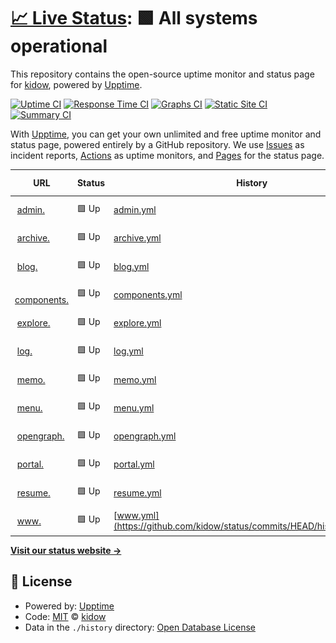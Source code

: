 # [📈 Live Status](https://status.kidow.me): <!--live status--> **🟩 All systems operational**

This repository contains the open-source uptime monitor and status page for [kidow](https://kidow.me), powered by [Upptime](https://github.com/upptime/upptime).

[![Uptime CI](https://github.com/kidow/status/workflows/Uptime%20CI/badge.svg)](https://github.com/kidow/status/actions?query=workflow%3A%22Uptime+CI%22)
[![Response Time CI](https://github.com/kidow/status/workflows/Response%20Time%20CI/badge.svg)](https://github.com/kidow/status/actions?query=workflow%3A%22Response+Time+CI%22)
[![Graphs CI](https://github.com/kidow/status/workflows/Graphs%20CI/badge.svg)](https://github.com/kidow/status/actions?query=workflow%3A%22Graphs+CI%22)
[![Static Site CI](https://github.com/kidow/status/workflows/Static%20Site%20CI/badge.svg)](https://github.com/kidow/status/actions?query=workflow%3A%22Static+Site+CI%22)
[![Summary CI](https://github.com/kidow/status/workflows/Summary%20CI/badge.svg)](https://github.com/kidow/status/actions?query=workflow%3A%22Summary+CI%22)

With [Upptime](https://upptime.js.org), you can get your own unlimited and free uptime monitor and status page, powered entirely by a GitHub repository. We use [Issues](https://github.com/kidow/status/issues) as incident reports, [Actions](https://github.com/kidow/status/actions) as uptime monitors, and [Pages](https://status.kidow.me) for the status page.

<!--start: status pages-->
<!-- This summary is generated by Upptime (https://github.com/upptime/upptime) -->
<!-- Do not edit this manually, your changes will be overwritten -->
<!-- prettier-ignore -->
| URL | Status | History | Response Time | Uptime |
| --- | ------ | ------- | ------------- | ------ |
| <img alt="" src="https://admin.kidow.me/favicon.ico" height="13"> [admin.](https://admin.kidow.me) | 🟩 Up | [admin.yml](https://github.com/kidow/status/commits/HEAD/history/admin.yml) | <details><summary><img alt="Response time graph" src="./graphs/admin/response-time-week.png" height="20"> 480ms</summary><br><a href="https://status.kidow.me/history/admin"><img alt="Response time 181" src="https://img.shields.io/endpoint?url=https%3A%2F%2Fraw.githubusercontent.com%2Fkidow%2Fstatus%2FHEAD%2Fapi%2Fadmin%2Fresponse-time.json"></a><br><a href="https://status.kidow.me/history/admin"><img alt="24-hour response time 1095" src="https://img.shields.io/endpoint?url=https%3A%2F%2Fraw.githubusercontent.com%2Fkidow%2Fstatus%2FHEAD%2Fapi%2Fadmin%2Fresponse-time-day.json"></a><br><a href="https://status.kidow.me/history/admin"><img alt="7-day response time 480" src="https://img.shields.io/endpoint?url=https%3A%2F%2Fraw.githubusercontent.com%2Fkidow%2Fstatus%2FHEAD%2Fapi%2Fadmin%2Fresponse-time-week.json"></a><br><a href="https://status.kidow.me/history/admin"><img alt="30-day response time 234" src="https://img.shields.io/endpoint?url=https%3A%2F%2Fraw.githubusercontent.com%2Fkidow%2Fstatus%2FHEAD%2Fapi%2Fadmin%2Fresponse-time-month.json"></a><br><a href="https://status.kidow.me/history/admin"><img alt="1-year response time 181" src="https://img.shields.io/endpoint?url=https%3A%2F%2Fraw.githubusercontent.com%2Fkidow%2Fstatus%2FHEAD%2Fapi%2Fadmin%2Fresponse-time-year.json"></a></details> | <details><summary><a href="https://status.kidow.me/history/admin">100.00%</a></summary><a href="https://status.kidow.me/history/admin"><img alt="All-time uptime 100.00%" src="https://img.shields.io/endpoint?url=https%3A%2F%2Fraw.githubusercontent.com%2Fkidow%2Fstatus%2FHEAD%2Fapi%2Fadmin%2Fuptime.json"></a><br><a href="https://status.kidow.me/history/admin"><img alt="24-hour uptime 100.00%" src="https://img.shields.io/endpoint?url=https%3A%2F%2Fraw.githubusercontent.com%2Fkidow%2Fstatus%2FHEAD%2Fapi%2Fadmin%2Fuptime-day.json"></a><br><a href="https://status.kidow.me/history/admin"><img alt="7-day uptime 100.00%" src="https://img.shields.io/endpoint?url=https%3A%2F%2Fraw.githubusercontent.com%2Fkidow%2Fstatus%2FHEAD%2Fapi%2Fadmin%2Fuptime-week.json"></a><br><a href="https://status.kidow.me/history/admin"><img alt="30-day uptime 100.00%" src="https://img.shields.io/endpoint?url=https%3A%2F%2Fraw.githubusercontent.com%2Fkidow%2Fstatus%2FHEAD%2Fapi%2Fadmin%2Fuptime-month.json"></a><br><a href="https://status.kidow.me/history/admin"><img alt="1-year uptime 100.00%" src="https://img.shields.io/endpoint?url=https%3A%2F%2Fraw.githubusercontent.com%2Fkidow%2Fstatus%2FHEAD%2Fapi%2Fadmin%2Fuptime-year.json"></a></details>
| <img alt="" src="https://archive.kidow.me/img/favicon.ico" height="13"> [archive.](https://archive.kidow.me) | 🟩 Up | [archive.yml](https://github.com/kidow/status/commits/HEAD/history/archive.yml) | <details><summary><img alt="Response time graph" src="./graphs/archive/response-time-week.png" height="20"> 72ms</summary><br><a href="https://status.kidow.me/history/archive"><img alt="Response time 129" src="https://img.shields.io/endpoint?url=https%3A%2F%2Fraw.githubusercontent.com%2Fkidow%2Fstatus%2FHEAD%2Fapi%2Farchive%2Fresponse-time.json"></a><br><a href="https://status.kidow.me/history/archive"><img alt="24-hour response time 71" src="https://img.shields.io/endpoint?url=https%3A%2F%2Fraw.githubusercontent.com%2Fkidow%2Fstatus%2FHEAD%2Fapi%2Farchive%2Fresponse-time-day.json"></a><br><a href="https://status.kidow.me/history/archive"><img alt="7-day response time 72" src="https://img.shields.io/endpoint?url=https%3A%2F%2Fraw.githubusercontent.com%2Fkidow%2Fstatus%2FHEAD%2Fapi%2Farchive%2Fresponse-time-week.json"></a><br><a href="https://status.kidow.me/history/archive"><img alt="30-day response time 137" src="https://img.shields.io/endpoint?url=https%3A%2F%2Fraw.githubusercontent.com%2Fkidow%2Fstatus%2FHEAD%2Fapi%2Farchive%2Fresponse-time-month.json"></a><br><a href="https://status.kidow.me/history/archive"><img alt="1-year response time 129" src="https://img.shields.io/endpoint?url=https%3A%2F%2Fraw.githubusercontent.com%2Fkidow%2Fstatus%2FHEAD%2Fapi%2Farchive%2Fresponse-time-year.json"></a></details> | <details><summary><a href="https://status.kidow.me/history/archive">100.00%</a></summary><a href="https://status.kidow.me/history/archive"><img alt="All-time uptime 100.00%" src="https://img.shields.io/endpoint?url=https%3A%2F%2Fraw.githubusercontent.com%2Fkidow%2Fstatus%2FHEAD%2Fapi%2Farchive%2Fuptime.json"></a><br><a href="https://status.kidow.me/history/archive"><img alt="24-hour uptime 100.00%" src="https://img.shields.io/endpoint?url=https%3A%2F%2Fraw.githubusercontent.com%2Fkidow%2Fstatus%2FHEAD%2Fapi%2Farchive%2Fuptime-day.json"></a><br><a href="https://status.kidow.me/history/archive"><img alt="7-day uptime 100.00%" src="https://img.shields.io/endpoint?url=https%3A%2F%2Fraw.githubusercontent.com%2Fkidow%2Fstatus%2FHEAD%2Fapi%2Farchive%2Fuptime-week.json"></a><br><a href="https://status.kidow.me/history/archive"><img alt="30-day uptime 100.00%" src="https://img.shields.io/endpoint?url=https%3A%2F%2Fraw.githubusercontent.com%2Fkidow%2Fstatus%2FHEAD%2Fapi%2Farchive%2Fuptime-month.json"></a><br><a href="https://status.kidow.me/history/archive"><img alt="1-year uptime 100.00%" src="https://img.shields.io/endpoint?url=https%3A%2F%2Fraw.githubusercontent.com%2Fkidow%2Fstatus%2FHEAD%2Fapi%2Farchive%2Fuptime-year.json"></a></details>
| <img alt="" src="https://blog.kidow.me/favicon.ico" height="13"> [blog.](https://blog.kidow.me) | 🟩 Up | [blog.yml](https://github.com/kidow/status/commits/HEAD/history/blog.yml) | <details><summary><img alt="Response time graph" src="./graphs/blog/response-time-week.png" height="20"> 85ms</summary><br><a href="https://status.kidow.me/history/blog"><img alt="Response time 198" src="https://img.shields.io/endpoint?url=https%3A%2F%2Fraw.githubusercontent.com%2Fkidow%2Fstatus%2FHEAD%2Fapi%2Fblog%2Fresponse-time.json"></a><br><a href="https://status.kidow.me/history/blog"><img alt="24-hour response time 75" src="https://img.shields.io/endpoint?url=https%3A%2F%2Fraw.githubusercontent.com%2Fkidow%2Fstatus%2FHEAD%2Fapi%2Fblog%2Fresponse-time-day.json"></a><br><a href="https://status.kidow.me/history/blog"><img alt="7-day response time 85" src="https://img.shields.io/endpoint?url=https%3A%2F%2Fraw.githubusercontent.com%2Fkidow%2Fstatus%2FHEAD%2Fapi%2Fblog%2Fresponse-time-week.json"></a><br><a href="https://status.kidow.me/history/blog"><img alt="30-day response time 253" src="https://img.shields.io/endpoint?url=https%3A%2F%2Fraw.githubusercontent.com%2Fkidow%2Fstatus%2FHEAD%2Fapi%2Fblog%2Fresponse-time-month.json"></a><br><a href="https://status.kidow.me/history/blog"><img alt="1-year response time 198" src="https://img.shields.io/endpoint?url=https%3A%2F%2Fraw.githubusercontent.com%2Fkidow%2Fstatus%2FHEAD%2Fapi%2Fblog%2Fresponse-time-year.json"></a></details> | <details><summary><a href="https://status.kidow.me/history/blog">100.00%</a></summary><a href="https://status.kidow.me/history/blog"><img alt="All-time uptime 97.32%" src="https://img.shields.io/endpoint?url=https%3A%2F%2Fraw.githubusercontent.com%2Fkidow%2Fstatus%2FHEAD%2Fapi%2Fblog%2Fuptime.json"></a><br><a href="https://status.kidow.me/history/blog"><img alt="24-hour uptime 100.00%" src="https://img.shields.io/endpoint?url=https%3A%2F%2Fraw.githubusercontent.com%2Fkidow%2Fstatus%2FHEAD%2Fapi%2Fblog%2Fuptime-day.json"></a><br><a href="https://status.kidow.me/history/blog"><img alt="7-day uptime 100.00%" src="https://img.shields.io/endpoint?url=https%3A%2F%2Fraw.githubusercontent.com%2Fkidow%2Fstatus%2FHEAD%2Fapi%2Fblog%2Fuptime-week.json"></a><br><a href="https://status.kidow.me/history/blog"><img alt="30-day uptime 100.00%" src="https://img.shields.io/endpoint?url=https%3A%2F%2Fraw.githubusercontent.com%2Fkidow%2Fstatus%2FHEAD%2Fapi%2Fblog%2Fuptime-month.json"></a><br><a href="https://status.kidow.me/history/blog"><img alt="1-year uptime 97.32%" src="https://img.shields.io/endpoint?url=https%3A%2F%2Fraw.githubusercontent.com%2Fkidow%2Fstatus%2FHEAD%2Fapi%2Fblog%2Fuptime-year.json"></a></details>
| <img alt="" src="https://components.kidow.me/favicon.ico" height="13"> [components.](https://components.kidow.me) | 🟩 Up | [components.yml](https://github.com/kidow/status/commits/HEAD/history/components.yml) | <details><summary><img alt="Response time graph" src="./graphs/components/response-time-week.png" height="20"> 86ms</summary><br><a href="https://status.kidow.me/history/components"><img alt="Response time 98" src="https://img.shields.io/endpoint?url=https%3A%2F%2Fraw.githubusercontent.com%2Fkidow%2Fstatus%2FHEAD%2Fapi%2Fcomponents%2Fresponse-time.json"></a><br><a href="https://status.kidow.me/history/components"><img alt="24-hour response time 76" src="https://img.shields.io/endpoint?url=https%3A%2F%2Fraw.githubusercontent.com%2Fkidow%2Fstatus%2FHEAD%2Fapi%2Fcomponents%2Fresponse-time-day.json"></a><br><a href="https://status.kidow.me/history/components"><img alt="7-day response time 86" src="https://img.shields.io/endpoint?url=https%3A%2F%2Fraw.githubusercontent.com%2Fkidow%2Fstatus%2FHEAD%2Fapi%2Fcomponents%2Fresponse-time-week.json"></a><br><a href="https://status.kidow.me/history/components"><img alt="30-day response time 136" src="https://img.shields.io/endpoint?url=https%3A%2F%2Fraw.githubusercontent.com%2Fkidow%2Fstatus%2FHEAD%2Fapi%2Fcomponents%2Fresponse-time-month.json"></a><br><a href="https://status.kidow.me/history/components"><img alt="1-year response time 98" src="https://img.shields.io/endpoint?url=https%3A%2F%2Fraw.githubusercontent.com%2Fkidow%2Fstatus%2FHEAD%2Fapi%2Fcomponents%2Fresponse-time-year.json"></a></details> | <details><summary><a href="https://status.kidow.me/history/components">100.00%</a></summary><a href="https://status.kidow.me/history/components"><img alt="All-time uptime 98.58%" src="https://img.shields.io/endpoint?url=https%3A%2F%2Fraw.githubusercontent.com%2Fkidow%2Fstatus%2FHEAD%2Fapi%2Fcomponents%2Fuptime.json"></a><br><a href="https://status.kidow.me/history/components"><img alt="24-hour uptime 100.00%" src="https://img.shields.io/endpoint?url=https%3A%2F%2Fraw.githubusercontent.com%2Fkidow%2Fstatus%2FHEAD%2Fapi%2Fcomponents%2Fuptime-day.json"></a><br><a href="https://status.kidow.me/history/components"><img alt="7-day uptime 100.00%" src="https://img.shields.io/endpoint?url=https%3A%2F%2Fraw.githubusercontent.com%2Fkidow%2Fstatus%2FHEAD%2Fapi%2Fcomponents%2Fuptime-week.json"></a><br><a href="https://status.kidow.me/history/components"><img alt="30-day uptime 100.00%" src="https://img.shields.io/endpoint?url=https%3A%2F%2Fraw.githubusercontent.com%2Fkidow%2Fstatus%2FHEAD%2Fapi%2Fcomponents%2Fuptime-month.json"></a><br><a href="https://status.kidow.me/history/components"><img alt="1-year uptime 98.58%" src="https://img.shields.io/endpoint?url=https%3A%2F%2Fraw.githubusercontent.com%2Fkidow%2Fstatus%2FHEAD%2Fapi%2Fcomponents%2Fuptime-year.json"></a></details>
| <img alt="" src="https://explore.kidow.me/favicon.ico" height="13"> [explore.](https://explore.kidow.me) | 🟩 Up | [explore.yml](https://github.com/kidow/status/commits/HEAD/history/explore.yml) | <details><summary><img alt="Response time graph" src="./graphs/explore/response-time-week.png" height="20"> 97ms</summary><br><a href="https://status.kidow.me/history/explore"><img alt="Response time 115" src="https://img.shields.io/endpoint?url=https%3A%2F%2Fraw.githubusercontent.com%2Fkidow%2Fstatus%2FHEAD%2Fapi%2Fexplore%2Fresponse-time.json"></a><br><a href="https://status.kidow.me/history/explore"><img alt="24-hour response time 68" src="https://img.shields.io/endpoint?url=https%3A%2F%2Fraw.githubusercontent.com%2Fkidow%2Fstatus%2FHEAD%2Fapi%2Fexplore%2Fresponse-time-day.json"></a><br><a href="https://status.kidow.me/history/explore"><img alt="7-day response time 97" src="https://img.shields.io/endpoint?url=https%3A%2F%2Fraw.githubusercontent.com%2Fkidow%2Fstatus%2FHEAD%2Fapi%2Fexplore%2Fresponse-time-week.json"></a><br><a href="https://status.kidow.me/history/explore"><img alt="30-day response time 106" src="https://img.shields.io/endpoint?url=https%3A%2F%2Fraw.githubusercontent.com%2Fkidow%2Fstatus%2FHEAD%2Fapi%2Fexplore%2Fresponse-time-month.json"></a><br><a href="https://status.kidow.me/history/explore"><img alt="1-year response time 115" src="https://img.shields.io/endpoint?url=https%3A%2F%2Fraw.githubusercontent.com%2Fkidow%2Fstatus%2FHEAD%2Fapi%2Fexplore%2Fresponse-time-year.json"></a></details> | <details><summary><a href="https://status.kidow.me/history/explore">100.00%</a></summary><a href="https://status.kidow.me/history/explore"><img alt="All-time uptime 98.99%" src="https://img.shields.io/endpoint?url=https%3A%2F%2Fraw.githubusercontent.com%2Fkidow%2Fstatus%2FHEAD%2Fapi%2Fexplore%2Fuptime.json"></a><br><a href="https://status.kidow.me/history/explore"><img alt="24-hour uptime 100.00%" src="https://img.shields.io/endpoint?url=https%3A%2F%2Fraw.githubusercontent.com%2Fkidow%2Fstatus%2FHEAD%2Fapi%2Fexplore%2Fuptime-day.json"></a><br><a href="https://status.kidow.me/history/explore"><img alt="7-day uptime 100.00%" src="https://img.shields.io/endpoint?url=https%3A%2F%2Fraw.githubusercontent.com%2Fkidow%2Fstatus%2FHEAD%2Fapi%2Fexplore%2Fuptime-week.json"></a><br><a href="https://status.kidow.me/history/explore"><img alt="30-day uptime 100.00%" src="https://img.shields.io/endpoint?url=https%3A%2F%2Fraw.githubusercontent.com%2Fkidow%2Fstatus%2FHEAD%2Fapi%2Fexplore%2Fuptime-month.json"></a><br><a href="https://status.kidow.me/history/explore"><img alt="1-year uptime 98.99%" src="https://img.shields.io/endpoint?url=https%3A%2F%2Fraw.githubusercontent.com%2Fkidow%2Fstatus%2FHEAD%2Fapi%2Fexplore%2Fuptime-year.json"></a></details>
| <img alt="" src="https://log.kidow.me/favicon.ico" height="13"> [log.](https://log.kidow.me) | 🟩 Up | [log.yml](https://github.com/kidow/status/commits/HEAD/history/log.yml) | <details><summary><img alt="Response time graph" src="./graphs/log/response-time-week.png" height="20"> 135ms</summary><br><a href="https://status.kidow.me/history/log"><img alt="Response time 118" src="https://img.shields.io/endpoint?url=https%3A%2F%2Fraw.githubusercontent.com%2Fkidow%2Fstatus%2FHEAD%2Fapi%2Flog%2Fresponse-time.json"></a><br><a href="https://status.kidow.me/history/log"><img alt="24-hour response time 440" src="https://img.shields.io/endpoint?url=https%3A%2F%2Fraw.githubusercontent.com%2Fkidow%2Fstatus%2FHEAD%2Fapi%2Flog%2Fresponse-time-day.json"></a><br><a href="https://status.kidow.me/history/log"><img alt="7-day response time 135" src="https://img.shields.io/endpoint?url=https%3A%2F%2Fraw.githubusercontent.com%2Fkidow%2Fstatus%2FHEAD%2Fapi%2Flog%2Fresponse-time-week.json"></a><br><a href="https://status.kidow.me/history/log"><img alt="30-day response time 141" src="https://img.shields.io/endpoint?url=https%3A%2F%2Fraw.githubusercontent.com%2Fkidow%2Fstatus%2FHEAD%2Fapi%2Flog%2Fresponse-time-month.json"></a><br><a href="https://status.kidow.me/history/log"><img alt="1-year response time 118" src="https://img.shields.io/endpoint?url=https%3A%2F%2Fraw.githubusercontent.com%2Fkidow%2Fstatus%2FHEAD%2Fapi%2Flog%2Fresponse-time-year.json"></a></details> | <details><summary><a href="https://status.kidow.me/history/log">100.00%</a></summary><a href="https://status.kidow.me/history/log"><img alt="All-time uptime 99.23%" src="https://img.shields.io/endpoint?url=https%3A%2F%2Fraw.githubusercontent.com%2Fkidow%2Fstatus%2FHEAD%2Fapi%2Flog%2Fuptime.json"></a><br><a href="https://status.kidow.me/history/log"><img alt="24-hour uptime 100.00%" src="https://img.shields.io/endpoint?url=https%3A%2F%2Fraw.githubusercontent.com%2Fkidow%2Fstatus%2FHEAD%2Fapi%2Flog%2Fuptime-day.json"></a><br><a href="https://status.kidow.me/history/log"><img alt="7-day uptime 100.00%" src="https://img.shields.io/endpoint?url=https%3A%2F%2Fraw.githubusercontent.com%2Fkidow%2Fstatus%2FHEAD%2Fapi%2Flog%2Fuptime-week.json"></a><br><a href="https://status.kidow.me/history/log"><img alt="30-day uptime 100.00%" src="https://img.shields.io/endpoint?url=https%3A%2F%2Fraw.githubusercontent.com%2Fkidow%2Fstatus%2FHEAD%2Fapi%2Flog%2Fuptime-month.json"></a><br><a href="https://status.kidow.me/history/log"><img alt="1-year uptime 99.23%" src="https://img.shields.io/endpoint?url=https%3A%2F%2Fraw.githubusercontent.com%2Fkidow%2Fstatus%2FHEAD%2Fapi%2Flog%2Fuptime-year.json"></a></details>
| <img alt="" src="https://memo.kidow.me/favicon.ico" height="13"> [memo.](https://memo.kidow.me) | 🟩 Up | [memo.yml](https://github.com/kidow/status/commits/HEAD/history/memo.yml) | <details><summary><img alt="Response time graph" src="./graphs/memo/response-time-week.png" height="20"> 215ms</summary><br><a href="https://status.kidow.me/history/memo"><img alt="Response time 199" src="https://img.shields.io/endpoint?url=https%3A%2F%2Fraw.githubusercontent.com%2Fkidow%2Fstatus%2FHEAD%2Fapi%2Fmemo%2Fresponse-time.json"></a><br><a href="https://status.kidow.me/history/memo"><img alt="24-hour response time 71" src="https://img.shields.io/endpoint?url=https%3A%2F%2Fraw.githubusercontent.com%2Fkidow%2Fstatus%2FHEAD%2Fapi%2Fmemo%2Fresponse-time-day.json"></a><br><a href="https://status.kidow.me/history/memo"><img alt="7-day response time 215" src="https://img.shields.io/endpoint?url=https%3A%2F%2Fraw.githubusercontent.com%2Fkidow%2Fstatus%2FHEAD%2Fapi%2Fmemo%2Fresponse-time-week.json"></a><br><a href="https://status.kidow.me/history/memo"><img alt="30-day response time 275" src="https://img.shields.io/endpoint?url=https%3A%2F%2Fraw.githubusercontent.com%2Fkidow%2Fstatus%2FHEAD%2Fapi%2Fmemo%2Fresponse-time-month.json"></a><br><a href="https://status.kidow.me/history/memo"><img alt="1-year response time 199" src="https://img.shields.io/endpoint?url=https%3A%2F%2Fraw.githubusercontent.com%2Fkidow%2Fstatus%2FHEAD%2Fapi%2Fmemo%2Fresponse-time-year.json"></a></details> | <details><summary><a href="https://status.kidow.me/history/memo">100.00%</a></summary><a href="https://status.kidow.me/history/memo"><img alt="All-time uptime 98.68%" src="https://img.shields.io/endpoint?url=https%3A%2F%2Fraw.githubusercontent.com%2Fkidow%2Fstatus%2FHEAD%2Fapi%2Fmemo%2Fuptime.json"></a><br><a href="https://status.kidow.me/history/memo"><img alt="24-hour uptime 100.00%" src="https://img.shields.io/endpoint?url=https%3A%2F%2Fraw.githubusercontent.com%2Fkidow%2Fstatus%2FHEAD%2Fapi%2Fmemo%2Fuptime-day.json"></a><br><a href="https://status.kidow.me/history/memo"><img alt="7-day uptime 100.00%" src="https://img.shields.io/endpoint?url=https%3A%2F%2Fraw.githubusercontent.com%2Fkidow%2Fstatus%2FHEAD%2Fapi%2Fmemo%2Fuptime-week.json"></a><br><a href="https://status.kidow.me/history/memo"><img alt="30-day uptime 100.00%" src="https://img.shields.io/endpoint?url=https%3A%2F%2Fraw.githubusercontent.com%2Fkidow%2Fstatus%2FHEAD%2Fapi%2Fmemo%2Fuptime-month.json"></a><br><a href="https://status.kidow.me/history/memo"><img alt="1-year uptime 98.68%" src="https://img.shields.io/endpoint?url=https%3A%2F%2Fraw.githubusercontent.com%2Fkidow%2Fstatus%2FHEAD%2Fapi%2Fmemo%2Fuptime-year.json"></a></details>
| <img alt="" src="https://menu.kidow.me/favicon.ico" height="13"> [menu.](https://menu.kidow.me) | 🟩 Up | [menu.yml](https://github.com/kidow/status/commits/HEAD/history/menu.yml) | <details><summary><img alt="Response time graph" src="./graphs/menu/response-time-week.png" height="20"> 79ms</summary><br><a href="https://status.kidow.me/history/menu"><img alt="Response time 122" src="https://img.shields.io/endpoint?url=https%3A%2F%2Fraw.githubusercontent.com%2Fkidow%2Fstatus%2FHEAD%2Fapi%2Fmenu%2Fresponse-time.json"></a><br><a href="https://status.kidow.me/history/menu"><img alt="24-hour response time 75" src="https://img.shields.io/endpoint?url=https%3A%2F%2Fraw.githubusercontent.com%2Fkidow%2Fstatus%2FHEAD%2Fapi%2Fmenu%2Fresponse-time-day.json"></a><br><a href="https://status.kidow.me/history/menu"><img alt="7-day response time 79" src="https://img.shields.io/endpoint?url=https%3A%2F%2Fraw.githubusercontent.com%2Fkidow%2Fstatus%2FHEAD%2Fapi%2Fmenu%2Fresponse-time-week.json"></a><br><a href="https://status.kidow.me/history/menu"><img alt="30-day response time 132" src="https://img.shields.io/endpoint?url=https%3A%2F%2Fraw.githubusercontent.com%2Fkidow%2Fstatus%2FHEAD%2Fapi%2Fmenu%2Fresponse-time-month.json"></a><br><a href="https://status.kidow.me/history/menu"><img alt="1-year response time 122" src="https://img.shields.io/endpoint?url=https%3A%2F%2Fraw.githubusercontent.com%2Fkidow%2Fstatus%2FHEAD%2Fapi%2Fmenu%2Fresponse-time-year.json"></a></details> | <details><summary><a href="https://status.kidow.me/history/menu">100.00%</a></summary><a href="https://status.kidow.me/history/menu"><img alt="All-time uptime 99.88%" src="https://img.shields.io/endpoint?url=https%3A%2F%2Fraw.githubusercontent.com%2Fkidow%2Fstatus%2FHEAD%2Fapi%2Fmenu%2Fuptime.json"></a><br><a href="https://status.kidow.me/history/menu"><img alt="24-hour uptime 100.00%" src="https://img.shields.io/endpoint?url=https%3A%2F%2Fraw.githubusercontent.com%2Fkidow%2Fstatus%2FHEAD%2Fapi%2Fmenu%2Fuptime-day.json"></a><br><a href="https://status.kidow.me/history/menu"><img alt="7-day uptime 100.00%" src="https://img.shields.io/endpoint?url=https%3A%2F%2Fraw.githubusercontent.com%2Fkidow%2Fstatus%2FHEAD%2Fapi%2Fmenu%2Fuptime-week.json"></a><br><a href="https://status.kidow.me/history/menu"><img alt="30-day uptime 100.00%" src="https://img.shields.io/endpoint?url=https%3A%2F%2Fraw.githubusercontent.com%2Fkidow%2Fstatus%2FHEAD%2Fapi%2Fmenu%2Fuptime-month.json"></a><br><a href="https://status.kidow.me/history/menu"><img alt="1-year uptime 99.88%" src="https://img.shields.io/endpoint?url=https%3A%2F%2Fraw.githubusercontent.com%2Fkidow%2Fstatus%2FHEAD%2Fapi%2Fmenu%2Fuptime-year.json"></a></details>
| <img alt="" src="https://opengraph.kidow.me/favicon.ico" height="13"> [opengraph.](https://opengraph.kidow.me) | 🟩 Up | [opengraph.yml](https://github.com/kidow/status/commits/HEAD/history/opengraph.yml) | <details><summary><img alt="Response time graph" src="./graphs/opengraph/response-time-week.png" height="20"> 72ms</summary><br><a href="https://status.kidow.me/history/opengraph"><img alt="Response time 105" src="https://img.shields.io/endpoint?url=https%3A%2F%2Fraw.githubusercontent.com%2Fkidow%2Fstatus%2FHEAD%2Fapi%2Fopengraph%2Fresponse-time.json"></a><br><a href="https://status.kidow.me/history/opengraph"><img alt="24-hour response time 106" src="https://img.shields.io/endpoint?url=https%3A%2F%2Fraw.githubusercontent.com%2Fkidow%2Fstatus%2FHEAD%2Fapi%2Fopengraph%2Fresponse-time-day.json"></a><br><a href="https://status.kidow.me/history/opengraph"><img alt="7-day response time 72" src="https://img.shields.io/endpoint?url=https%3A%2F%2Fraw.githubusercontent.com%2Fkidow%2Fstatus%2FHEAD%2Fapi%2Fopengraph%2Fresponse-time-week.json"></a><br><a href="https://status.kidow.me/history/opengraph"><img alt="30-day response time 103" src="https://img.shields.io/endpoint?url=https%3A%2F%2Fraw.githubusercontent.com%2Fkidow%2Fstatus%2FHEAD%2Fapi%2Fopengraph%2Fresponse-time-month.json"></a><br><a href="https://status.kidow.me/history/opengraph"><img alt="1-year response time 105" src="https://img.shields.io/endpoint?url=https%3A%2F%2Fraw.githubusercontent.com%2Fkidow%2Fstatus%2FHEAD%2Fapi%2Fopengraph%2Fresponse-time-year.json"></a></details> | <details><summary><a href="https://status.kidow.me/history/opengraph">100.00%</a></summary><a href="https://status.kidow.me/history/opengraph"><img alt="All-time uptime 98.76%" src="https://img.shields.io/endpoint?url=https%3A%2F%2Fraw.githubusercontent.com%2Fkidow%2Fstatus%2FHEAD%2Fapi%2Fopengraph%2Fuptime.json"></a><br><a href="https://status.kidow.me/history/opengraph"><img alt="24-hour uptime 100.00%" src="https://img.shields.io/endpoint?url=https%3A%2F%2Fraw.githubusercontent.com%2Fkidow%2Fstatus%2FHEAD%2Fapi%2Fopengraph%2Fuptime-day.json"></a><br><a href="https://status.kidow.me/history/opengraph"><img alt="7-day uptime 100.00%" src="https://img.shields.io/endpoint?url=https%3A%2F%2Fraw.githubusercontent.com%2Fkidow%2Fstatus%2FHEAD%2Fapi%2Fopengraph%2Fuptime-week.json"></a><br><a href="https://status.kidow.me/history/opengraph"><img alt="30-day uptime 100.00%" src="https://img.shields.io/endpoint?url=https%3A%2F%2Fraw.githubusercontent.com%2Fkidow%2Fstatus%2FHEAD%2Fapi%2Fopengraph%2Fuptime-month.json"></a><br><a href="https://status.kidow.me/history/opengraph"><img alt="1-year uptime 98.76%" src="https://img.shields.io/endpoint?url=https%3A%2F%2Fraw.githubusercontent.com%2Fkidow%2Fstatus%2FHEAD%2Fapi%2Fopengraph%2Fuptime-year.json"></a></details>
| <img alt="" src="https://portal.kidow.me/favicon.ico" height="13"> [portal.](https://portal.kidow.me) | 🟩 Up | [portal.yml](https://github.com/kidow/status/commits/HEAD/history/portal.yml) | <details><summary><img alt="Response time graph" src="./graphs/portal/response-time-week.png" height="20"> 63ms</summary><br><a href="https://status.kidow.me/history/portal"><img alt="Response time 99" src="https://img.shields.io/endpoint?url=https%3A%2F%2Fraw.githubusercontent.com%2Fkidow%2Fstatus%2FHEAD%2Fapi%2Fportal%2Fresponse-time.json"></a><br><a href="https://status.kidow.me/history/portal"><img alt="24-hour response time 68" src="https://img.shields.io/endpoint?url=https%3A%2F%2Fraw.githubusercontent.com%2Fkidow%2Fstatus%2FHEAD%2Fapi%2Fportal%2Fresponse-time-day.json"></a><br><a href="https://status.kidow.me/history/portal"><img alt="7-day response time 63" src="https://img.shields.io/endpoint?url=https%3A%2F%2Fraw.githubusercontent.com%2Fkidow%2Fstatus%2FHEAD%2Fapi%2Fportal%2Fresponse-time-week.json"></a><br><a href="https://status.kidow.me/history/portal"><img alt="30-day response time 91" src="https://img.shields.io/endpoint?url=https%3A%2F%2Fraw.githubusercontent.com%2Fkidow%2Fstatus%2FHEAD%2Fapi%2Fportal%2Fresponse-time-month.json"></a><br><a href="https://status.kidow.me/history/portal"><img alt="1-year response time 99" src="https://img.shields.io/endpoint?url=https%3A%2F%2Fraw.githubusercontent.com%2Fkidow%2Fstatus%2FHEAD%2Fapi%2Fportal%2Fresponse-time-year.json"></a></details> | <details><summary><a href="https://status.kidow.me/history/portal">100.00%</a></summary><a href="https://status.kidow.me/history/portal"><img alt="All-time uptime 99.30%" src="https://img.shields.io/endpoint?url=https%3A%2F%2Fraw.githubusercontent.com%2Fkidow%2Fstatus%2FHEAD%2Fapi%2Fportal%2Fuptime.json"></a><br><a href="https://status.kidow.me/history/portal"><img alt="24-hour uptime 100.00%" src="https://img.shields.io/endpoint?url=https%3A%2F%2Fraw.githubusercontent.com%2Fkidow%2Fstatus%2FHEAD%2Fapi%2Fportal%2Fuptime-day.json"></a><br><a href="https://status.kidow.me/history/portal"><img alt="7-day uptime 100.00%" src="https://img.shields.io/endpoint?url=https%3A%2F%2Fraw.githubusercontent.com%2Fkidow%2Fstatus%2FHEAD%2Fapi%2Fportal%2Fuptime-week.json"></a><br><a href="https://status.kidow.me/history/portal"><img alt="30-day uptime 100.00%" src="https://img.shields.io/endpoint?url=https%3A%2F%2Fraw.githubusercontent.com%2Fkidow%2Fstatus%2FHEAD%2Fapi%2Fportal%2Fuptime-month.json"></a><br><a href="https://status.kidow.me/history/portal"><img alt="1-year uptime 99.30%" src="https://img.shields.io/endpoint?url=https%3A%2F%2Fraw.githubusercontent.com%2Fkidow%2Fstatus%2FHEAD%2Fapi%2Fportal%2Fuptime-year.json"></a></details>
| <img alt="" src="https://raw.githubusercontent.com/kidow/resume/main/static/favicon.ico" height="13"> [resume.](https://resume.kidow.me) | 🟩 Up | [resume.yml](https://github.com/kidow/status/commits/HEAD/history/resume.yml) | <details><summary><img alt="Response time graph" src="./graphs/resume/response-time-week.png" height="20"> 80ms</summary><br><a href="https://status.kidow.me/history/resume"><img alt="Response time 92" src="https://img.shields.io/endpoint?url=https%3A%2F%2Fraw.githubusercontent.com%2Fkidow%2Fstatus%2FHEAD%2Fapi%2Fresume%2Fresponse-time.json"></a><br><a href="https://status.kidow.me/history/resume"><img alt="24-hour response time 83" src="https://img.shields.io/endpoint?url=https%3A%2F%2Fraw.githubusercontent.com%2Fkidow%2Fstatus%2FHEAD%2Fapi%2Fresume%2Fresponse-time-day.json"></a><br><a href="https://status.kidow.me/history/resume"><img alt="7-day response time 80" src="https://img.shields.io/endpoint?url=https%3A%2F%2Fraw.githubusercontent.com%2Fkidow%2Fstatus%2FHEAD%2Fapi%2Fresume%2Fresponse-time-week.json"></a><br><a href="https://status.kidow.me/history/resume"><img alt="30-day response time 99" src="https://img.shields.io/endpoint?url=https%3A%2F%2Fraw.githubusercontent.com%2Fkidow%2Fstatus%2FHEAD%2Fapi%2Fresume%2Fresponse-time-month.json"></a><br><a href="https://status.kidow.me/history/resume"><img alt="1-year response time 92" src="https://img.shields.io/endpoint?url=https%3A%2F%2Fraw.githubusercontent.com%2Fkidow%2Fstatus%2FHEAD%2Fapi%2Fresume%2Fresponse-time-year.json"></a></details> | <details><summary><a href="https://status.kidow.me/history/resume">100.00%</a></summary><a href="https://status.kidow.me/history/resume"><img alt="All-time uptime 99.48%" src="https://img.shields.io/endpoint?url=https%3A%2F%2Fraw.githubusercontent.com%2Fkidow%2Fstatus%2FHEAD%2Fapi%2Fresume%2Fuptime.json"></a><br><a href="https://status.kidow.me/history/resume"><img alt="24-hour uptime 100.00%" src="https://img.shields.io/endpoint?url=https%3A%2F%2Fraw.githubusercontent.com%2Fkidow%2Fstatus%2FHEAD%2Fapi%2Fresume%2Fuptime-day.json"></a><br><a href="https://status.kidow.me/history/resume"><img alt="7-day uptime 100.00%" src="https://img.shields.io/endpoint?url=https%3A%2F%2Fraw.githubusercontent.com%2Fkidow%2Fstatus%2FHEAD%2Fapi%2Fresume%2Fuptime-week.json"></a><br><a href="https://status.kidow.me/history/resume"><img alt="30-day uptime 100.00%" src="https://img.shields.io/endpoint?url=https%3A%2F%2Fraw.githubusercontent.com%2Fkidow%2Fstatus%2FHEAD%2Fapi%2Fresume%2Fuptime-month.json"></a><br><a href="https://status.kidow.me/history/resume"><img alt="1-year uptime 99.48%" src="https://img.shields.io/endpoint?url=https%3A%2F%2Fraw.githubusercontent.com%2Fkidow%2Fstatus%2FHEAD%2Fapi%2Fresume%2Fuptime-year.json"></a></details>
| <img alt="" src="https://www.kidow.me/favicon.ico" height="13"> [www.](https://www.kidow.me) | 🟩 Up | [www.yml](https://github.com/kidow/status/commits/HEAD/history/www.yml) | <details><summary><img alt="Response time graph" src="./graphs/www/response-time-week.png" height="20"> 78ms</summary><br><a href="https://status.kidow.me/history/www"><img alt="Response time 140" src="https://img.shields.io/endpoint?url=https%3A%2F%2Fraw.githubusercontent.com%2Fkidow%2Fstatus%2FHEAD%2Fapi%2Fwww%2Fresponse-time.json"></a><br><a href="https://status.kidow.me/history/www"><img alt="24-hour response time 136" src="https://img.shields.io/endpoint?url=https%3A%2F%2Fraw.githubusercontent.com%2Fkidow%2Fstatus%2FHEAD%2Fapi%2Fwww%2Fresponse-time-day.json"></a><br><a href="https://status.kidow.me/history/www"><img alt="7-day response time 78" src="https://img.shields.io/endpoint?url=https%3A%2F%2Fraw.githubusercontent.com%2Fkidow%2Fstatus%2FHEAD%2Fapi%2Fwww%2Fresponse-time-week.json"></a><br><a href="https://status.kidow.me/history/www"><img alt="30-day response time 92" src="https://img.shields.io/endpoint?url=https%3A%2F%2Fraw.githubusercontent.com%2Fkidow%2Fstatus%2FHEAD%2Fapi%2Fwww%2Fresponse-time-month.json"></a><br><a href="https://status.kidow.me/history/www"><img alt="1-year response time 140" src="https://img.shields.io/endpoint?url=https%3A%2F%2Fraw.githubusercontent.com%2Fkidow%2Fstatus%2FHEAD%2Fapi%2Fwww%2Fresponse-time-year.json"></a></details> | <details><summary><a href="https://status.kidow.me/history/www">100.00%</a></summary><a href="https://status.kidow.me/history/www"><img alt="All-time uptime 99.45%" src="https://img.shields.io/endpoint?url=https%3A%2F%2Fraw.githubusercontent.com%2Fkidow%2Fstatus%2FHEAD%2Fapi%2Fwww%2Fuptime.json"></a><br><a href="https://status.kidow.me/history/www"><img alt="24-hour uptime 100.00%" src="https://img.shields.io/endpoint?url=https%3A%2F%2Fraw.githubusercontent.com%2Fkidow%2Fstatus%2FHEAD%2Fapi%2Fwww%2Fuptime-day.json"></a><br><a href="https://status.kidow.me/history/www"><img alt="7-day uptime 100.00%" src="https://img.shields.io/endpoint?url=https%3A%2F%2Fraw.githubusercontent.com%2Fkidow%2Fstatus%2FHEAD%2Fapi%2Fwww%2Fuptime-week.json"></a><br><a href="https://status.kidow.me/history/www"><img alt="30-day uptime 100.00%" src="https://img.shields.io/endpoint?url=https%3A%2F%2Fraw.githubusercontent.com%2Fkidow%2Fstatus%2FHEAD%2Fapi%2Fwww%2Fuptime-month.json"></a><br><a href="https://status.kidow.me/history/www"><img alt="1-year uptime 99.45%" src="https://img.shields.io/endpoint?url=https%3A%2F%2Fraw.githubusercontent.com%2Fkidow%2Fstatus%2FHEAD%2Fapi%2Fwww%2Fuptime-year.json"></a></details>

<!--end: status pages-->

[**Visit our status website →**](https://status.kidow.me)

## 📄 License

- Powered by: [Upptime](https://github.com/upptime/upptime)
- Code: [MIT](./LICENSE) © [kidow](https://kidow.me)
- Data in the `./history` directory: [Open Database License](https://opendatacommons.org/licenses/odbl/1-0/)
